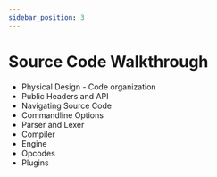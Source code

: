 ```yaml
---
sidebar_position: 3
---
```


# Source Code Walkthrough 

* Physical Design - Code organization
* Public Headers and API
* Navigating Source Code
* Commandline Options
* Parser and Lexer
* Compiler
* Engine
* Opcodes
* Plugins
